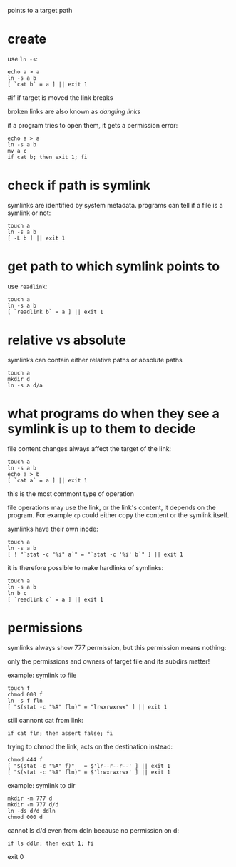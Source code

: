 points to a target path

# create

use `ln -s`:

    echo a > a
    ln -s a b
    [ `cat b` = a ] || exit 1

#if if target is moved the link breaks

broken links are also known as *dangling links*

if a program tries to open them, it gets a permission error:

    echo a > a
    ln -s a b
    mv a c
    if cat b; then exit 1; fi

# check if path is symlink

symlinks are identified by system metadata.
programs can tell if a file is a symlink or not:

    touch a
    ln -s a b
    [ -L b ] || exit 1

# get path to which symlink points to

use `readlink`:

    touch a
    ln -s a b
    [ `readlink b` = a ] || exit 1

# relative vs absolute

symlinks can contain either relative paths or absolute paths

    touch a
    mkdir d
    ln -s a d/a

# what programs do when they see a symlink is up to them to decide

file content changes always affect the target of the link:

    touch a
    ln -s a b
    echo a > b
    [ `cat a` = a ] || exit 1

this is the most commont type of operation

file operations may use the link, or the link's content,
it depends on the program. For example `cp` could either
copy the content or the symlink itself.

symlinks have their own inode:

    touch a
    ln -s a b
    [ ! "`stat -c "%i" a`" = "`stat -c '%i' b`" ] || exit 1

it is therefore possible to make hardlinks of symlinks:

    touch a
    ln -s a b
    ln b c
    [ `readlink c` = a ] || exit 1

# permissions

symlinks always show 777 permission,
but this permission means nothing:

only the permissions and owners of target file
and its subdirs matter!

example: symlink to file

    touch f
    chmod 000 f
    ln -s f fln
    [ "$(stat -c "%A" fln)" = "lrwxrwxrwx" ] || exit 1

still cannont cat from link:

    if cat fln; then assert false; fi

trying to chmod the link, acts on the destination instead:

    chmod 444 f
    [ "$(stat -c "%A" f)"   = $'lr--r--r--' ] || exit 1
    [ "$(stat -c "%A" fln)" = $'lrwxrwxrwx' ] || exit 1

example: symlink to dir

    mkdir -m 777 d
    mkdir -m 777 d/d
    ln -ds d/d ddln
    chmod 000 d

cannot ls d/d even from ddln because no permission on d:

    if ls ddln; then exit 1; fi

exit 0
